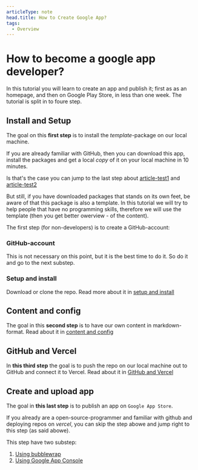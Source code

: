 ```yaml
---
articleType: note
head.title: How to Create Google App?
tags:
  - Overview
---
```


# How to become a google app developer?
In this tutorial you will learn to create an app and publish it; first as as an homepage, and then on Google Play Store, in less than one week. The tutorial is split in to foure step.


## Install and Setup
The goal on this **first step** is to install the _template_-package on our local machine.

If you are already familiar with GitHub, then you can download this app, install the packages and get a local _copy_ of it on your local machine in 10 minutes.

Is that's the case you can jump to the last step about [article-test1](/article/intro) and [article-test2](/article/intro)

But still, if you have downloaded packages that stands on its own feet, be aware of that this package is also a template. In this tutorial we will try to help people that have no programming skills, therefore we will use the template (then you get better owerview - of the content).

The first step (for non-developers) is to create a GitHub-account:

### GitHub-account
This is not necessary on this point, but it is the best time to do it. So do it and go to the next substep.

### Setup and install
Download or clone the repo. Read more about it in [setup and install](/article/intro)

## Content and config
The goal in this **second step** is to have our own content in markdown-format. Read about it in [content and config](/article/intro)

## GitHub and Vercel
In **this third step** the goal is to push the repo on our local machine out to GitHub and connect it to Vercel. Read about it in [GitHub and Vercel](/article/intro)

## Create and upload app
The goal in **this last step** is to publish an app on `Google App Store`.

If you already are a open-source-programmer and familiar with github and deploying repos on _vercel_, you can skip the step abowe and jump right to this step (as said abowe).

This step have two substep:
1. [Using bubblewrap](/article/intro)
2. [Using Google App Console](/article/intro)

<!-- 
Made by lovkyndig 2023.
-->